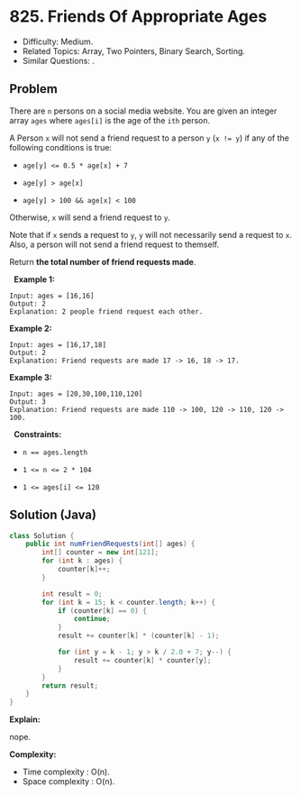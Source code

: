 # 825. Friends Of Appropriate Ages

- Difficulty: Medium.
- Related Topics: Array, Two Pointers, Binary Search, Sorting.
- Similar Questions: .

## Problem

There are ```n``` persons on a social media website. You are given an integer array ```ages``` where ```ages[i]``` is the age of the ```ith``` person.

A Person ```x``` will not send a friend request to a person ```y``` (```x != y```) if any of the following conditions is true:


	
- ```age[y] <= 0.5 * age[x] + 7```
	
- ```age[y] > age[x]```
	
- ```age[y] > 100 && age[x] < 100```


Otherwise, ```x``` will send a friend request to ```y```.

Note that if ```x``` sends a request to ```y```, ```y``` will not necessarily send a request to ```x```. Also, a person will not send a friend request to themself.

Return **the total number of friend requests made**.

 
**Example 1:**

```
Input: ages = [16,16]
Output: 2
Explanation: 2 people friend request each other.
```

**Example 2:**

```
Input: ages = [16,17,18]
Output: 2
Explanation: Friend requests are made 17 -> 16, 18 -> 17.
```

**Example 3:**

```
Input: ages = [20,30,100,110,120]
Output: 3
Explanation: Friend requests are made 110 -> 100, 120 -> 110, 120 -> 100.
```

 
**Constraints:**


	
- ```n == ages.length```
	
- ```1 <= n <= 2 * 104```
	
- ```1 <= ages[i] <= 120```



## Solution (Java)

```java
class Solution {
    public int numFriendRequests(int[] ages) {
        int[] counter = new int[121];
        for (int k : ages) {
            counter[k]++;
        }

        int result = 0;
        for (int k = 15; k < counter.length; k++) {
            if (counter[k] == 0) {
                continue;
            }
            result += counter[k] * (counter[k] - 1);

            for (int y = k - 1; y > k / 2.0 + 7; y--) {
                result += counter[k] * counter[y];
            }
        }
        return result;
    }
}
```

**Explain:**

nope.

**Complexity:**

* Time complexity : O(n).
* Space complexity : O(n).

